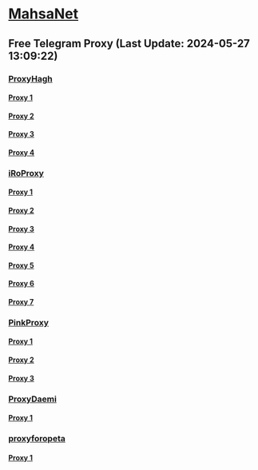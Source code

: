
# [MahsaNet](https://t.me/mahsa_net)
## Free Telegram Proxy (Last Update: 2024-05-27 13:09:22)
### [ProxyHagh](https://t.me/ProxyHagh)
#### [Proxy 1](tg://proxy?server=142.54.189.107&port=443&secret=eeaa2b136ab43e64286cd737a2136ec9326170742d63656e746f732e6f7267)
#### [Proxy 2](tg://proxy?server=50.7.87.85&port=443&secret=eeaa2b136ab43e64286cd737a2136ec9326170742d63656e746f732e6f7267)
#### [Proxy 3](tg://proxy?server=50.7.87.85&port=443&secret=eeaa2b136ab43e64286cd737a2136ec9326170742d63656e746f732e6f7267)
#### [Proxy 4](tg://proxy?server=69.197.146.180&port=443&secret=eeaa2b136ab43e64286cd737a2136ec9326170742d63656e746f732e6f7267)
### [iRoProxy](https://t.me/iRoProxy)
#### [Proxy 1](tg://proxy?server=103.69.224.116&port=125&secret=FgMBAgABAAH8AwOG4kw63Q%3D%3D)
#### [Proxy 2](tg://proxy?server=103.69.224.96&port=125&secret=FgMBAgABAAH8AwOG4kw63Q%3D%3D)
#### [Proxy 3](tg://proxy?server=103.69.224.116&port=125&secret=FgMBAgABAAH8AwOG4kw63Q%3D%3D)
#### [Proxy 4](tg://proxy?server=103.69.224.96&port=125&secret=FgMBAgABAAH8AwOG4kw63Q%3D%3D)
#### [Proxy 5](tg://proxy?server=103.69.224.116&port=125&secret=FgMBAgABAAH8AwOG4kw63Q%3D%3D)
#### [Proxy 6](tg://proxy?server=103.69.224.96&port=125&secret=FgMBAgABAAH8AwOG4kw63Q%3D%3D)
#### [Proxy 7](tg://proxy?server=103.69.224.116&port=125&secret=FgMBAgABAAH8AwOG4kw63Q%3D%3D)
### [PinkProxy](https://t.me/PinkProxy)
#### [Proxy 1](tg://proxy?server=204.12.192.220&port=443&secret=ee1603010200010001fc030386e24c3add6170742d6b65726e656c2e6f7267)
#### [Proxy 2](tg://proxy?server=50.7.85.218&port=443&secret=ee1603010200010001fc030386e24c3add646f636b65722d6d6972726f722e6f7267)
#### [Proxy 3](tg://proxy?server=204.12.192.220&port=443&secret=ee1603010200010001fc030386e24c3add6170742d6b65726e656c2e6f7267)
### [ProxyDaemi](https://t.me/ProxyDaemi)
#### [Proxy 1](tg://proxy?server=91.107.138.64&port=2001&secret=7HQighJPBNMYVRNB6tdkVw)
### [proxyforopeta](https://t.me/proxyforopeta)
#### [Proxy 1](tg://proxy?server=jebco.ir.sasha-kids.ir.farzanshop.ir.bornapardaz.n_et.perfumeonline.ir.pmcgroup.ir.zayanderoodcrc.com.powermta.ir.beitolmahdi.org.iauabdanan.ac.ir.pag-co.com.asemanlian.com.comp_arecrm.ir.markeiran.ir.wfkbf.org.neghabcity.ir.aamelec.com.keetabforosh.sbs.&port=443&secret=3dpBFlW2hP6Hq_WOwiNeKBY%3D)

    
